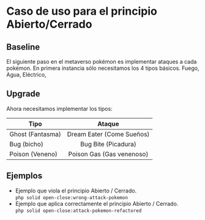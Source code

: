 # Caso de uso para el principio Abierto/Cerrado

## Baseline

El siguiente paso en el metaverso pokémon es implementar ataques a cada pokémon. En primera instancia sólo necesitamos
los 4 tipos básicos. Fuego, Agua, Eléctrico,

## Upgrade

Ahora necesitamos implementar los tipos:

| Tipo             |          Ataque           |
|------------------|:-------------------------:|
| Ghost (Fantasma) | Dream Eater (Come Sueños) |
| Bug (bicho)      |    Bug Bite (Picadura)    |
| Poison (Veneno)  | Poison Gas (Gas venenoso) |

## Ejemplos

- Ejemplo que viola el principio Abierto / Cerrado.     
  `php solid open-close:wrong-attack-pokemon`
- Ejemplo que aplica correctamente el principio Abierto / Cerrado.      
  `php solid open-close:attack-pokemon-refactored`